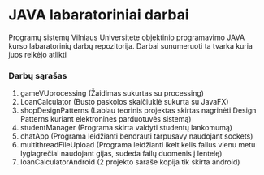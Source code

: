 
# JAVA labaratoriniai darbai

Programų sistemų Vilniaus Universitete objektinio programavimo JAVA kurso labaratorinių darbų repozitorija.
Darbai sunumeruoti ta tvarka kuria juos reikėjo atlikti

### Darbų sąrašas

1. gameVUprocessing (Žaidimas sukurtas su processing)
2. LoanCalculator (Busto paskolos skaičiuklė sukurta su JavaFX)
3. shopDesignPatterns (Labiau teorinis projektas skirtas nagrinėti Design Patterns kuriant elektronines parduotuvės sistemą)
4. studentManager (Programa skirta valdyti studentų lankomumą)
5. chatApp (Programa leidžianti bendrauti tarpusavy naudojant sockets)
6. multithreadFileUpload (Programa leidžianti ikelt kelis failus vienu metu lygiagrečiai naudojant gijas, sudeda failų duomenis į lentelę)
7. loanCalculatorAndroid (2 projekto saraše kopija tik skirta android)